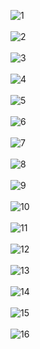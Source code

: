 ![1](https://user-images.githubusercontent.com/59801728/72876289-83176480-3d39-11ea-8a0d-24c5be91fd87.PNG)
<br><br>
![2](https://user-images.githubusercontent.com/59801728/72876320-94f90780-3d39-11ea-9b97-04ab47ef1ae5.PNG)
<br><br>
![3](https://user-images.githubusercontent.com/59801728/72876331-9cb8ac00-3d39-11ea-8019-1bcf187b5c60.PNG)
<br><br>
![4](https://user-images.githubusercontent.com/59801728/72876338-a4785080-3d39-11ea-963e-3ef92a91ec6c.PNG)
<br><br>
![5](https://user-images.githubusercontent.com/59801728/72876350-aa6e3180-3d39-11ea-84de-2058ce4dbef3.PNG)
<br><br>
![6](https://user-images.githubusercontent.com/59801728/72876364-b1953f80-3d39-11ea-9f9d-57ce27a71772.PNG)
<br><br>
![7](https://user-images.githubusercontent.com/59801728/72876375-b9ed7a80-3d39-11ea-9792-9363e85c3d9d.PNG)
<br><br>
![8](https://user-images.githubusercontent.com/59801728/72876376-b9ed7a80-3d39-11ea-948c-0b0adfdc3d06.PNG)
<br><br>
![9](https://user-images.githubusercontent.com/59801728/72876378-ba861100-3d39-11ea-832c-c0f3a5f2d47e.PNG)
<br><br>
![10](https://user-images.githubusercontent.com/59801728/72876379-ba861100-3d39-11ea-9fae-0dc0b0ddb7d4.PNG)
<br><br>
![11](https://user-images.githubusercontent.com/59801728/72876380-ba861100-3d39-11ea-8b3f-98675766dfca.PNG)
<br><br>
![12](https://user-images.githubusercontent.com/59801728/72876382-bb1ea780-3d39-11ea-8a4d-609a7ec7feb5.PNG)
<br><br>
![13](https://user-images.githubusercontent.com/59801728/72876383-bb1ea780-3d39-11ea-98ae-85f276394b31.PNG)
<br><br>
![14](https://user-images.githubusercontent.com/59801728/72876385-bb1ea780-3d39-11ea-98fb-ca8fbd1051b0.PNG)
<br><br>
![15](https://user-images.githubusercontent.com/59801728/72876386-bbb73e00-3d39-11ea-8529-c908b32ea29a.PNG)
<br><br>
![16](https://user-images.githubusercontent.com/59801728/72876387-bbb73e00-3d39-11ea-8f51-ac22ac7c9c5f.PNG)
